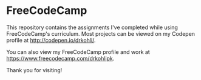 # FreeCodeCamp
This repository contains the assignments I've completed while using FreeCodeCamp's curriculum.  Most projects can be viewed on my Codepen profile at http://codepen.io/drkohli/.

You can also view my FreeCodeCamp profile and work at https://www.freecodecamp.com/drkohlipk.

Thank you for visiting!
